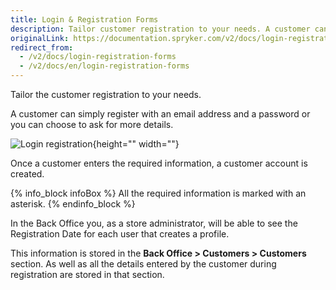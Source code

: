 ```yaml
---
title: Login & Registration Forms
description: Tailor customer registration to your needs. A customer can register with an email address and a password, or you can choose to ask for more details.
originalLink: https://documentation.spryker.com/v2/docs/login-registration-forms
redirect_from:
  - /v2/docs/login-registration-forms
  - /v2/docs/en/login-registration-forms
---
```


Tailor the customer registration to your needs. 

A customer can simply register with an email address and a password or you can choose to ask for more details.

![Login registration](https://spryker.s3.eu-central-1.amazonaws.com/docs/Features/Customer+Relationship+Management/Login+%26+Registration+Forms/login_registration.gif){height="" width=""}

Once a customer enters the required information, a customer account is created.

{% info_block infoBox %}
All the required information is marked with an asterisk.
{% endinfo_block %}

In the Back Office you, as a store administrator, will be able to see the Registration Date for each user that creates a profile. 

This information is stored in the **Back Office > Customers > Customers** section. As well as all the details entered by the customer during registration are stored in that section.

